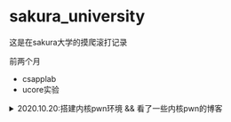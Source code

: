 # sakura_university

这是在sakura大学的摸爬滚打记录

前两个月

- csapplab
- ucore实验


<details>
  <summary>2020.10.20:搭建内核pwn环境 && 看了一些内核pwn的博客</summary>
  
  > qemu-system-x86_64 -kernel ~/tools/linux-5.2.1/arch/x86_64/boot/bzImage -initrd ~/tools/busybox-1.31.0/rootfs.img 
  > 
  > -append "console=ttyS0 root=/dev/ram rdinit=/sbin/init" \
  > 
  > -cpu kvm64,+smep,+smap \
  > 
  > -nographic \
  > 
  > -gdb tcp::1234
  
  > -cpu kvm64,+smep,+smap 设置CPU的安全选项，这里开启了smap和smep
  > 
  > -kernel 设置内核bzImage文件的路径
  > 
  > -initrd 设置刚才利用busybox创建的rootfs.img，作为内核启动的文件系统
  > 
  > -gdb tcp::1234 设置gdb的调试端口为1234
  
  
  内核中命令
  
  lsmod
  
  insmod xx.ko
  
  rmmod xx.ko
  
  
  gdb命令
  
  gdb vmlinux
  
  add-symbol-file ./xx.ko 0x(模块基地址) //加载驱动的符号文件
  
  target remote :1234



</details>
